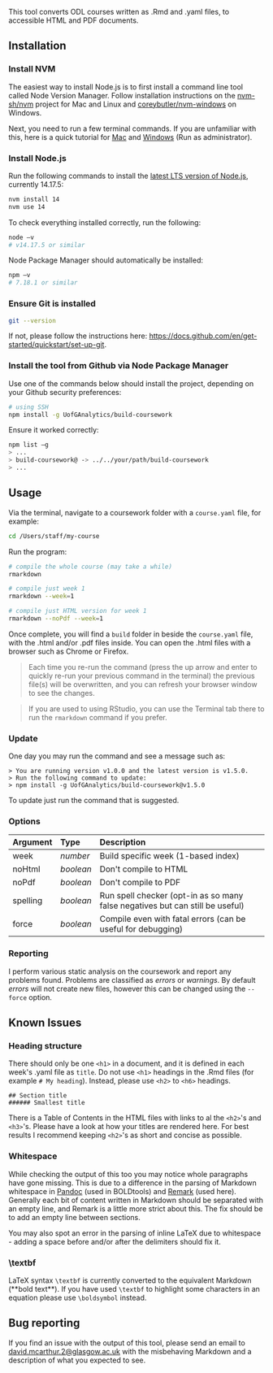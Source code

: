 This tool converts ODL courses written as .Rmd and .yaml files, to accessible HTML and PDF documents.

## Installation

### Install NVM

The easiest way to install Node.js is to first install a command line tool called Node Version Manager. Follow installation instructions on the [nvm-sh/nvm](https://github.com/nvm-sh/nvm#installing-and-updating) project for Mac and Linux and [coreybutler/nvm-windows](https://github.com/coreybutler/nvm-windows#install-nvm-windows) on Windows.

Next, you need to run a few terminal commands. If you are unfamiliar with this, here is a quick tutorial for [Mac](https://www.howtogeek.com/682770/how-to-open-the-terminal-on-a-mac) and [Windows](https://www.howtogeek.com/235101/10-ways-to-open-the-command-prompt-in-windows-10#opencommandpromptfromsearch) (Run as administrator).

### Install Node.js

Run the following commands to install the [latest LTS version of Node.js](https://nodejs.org), currently 14.17.5:

```bash
nvm install 14
nvm use 14
```

To check everything installed correctly, run the following:

```bash
node –v
# v14.17.5 or similar
```

Node Package Manager should automatically be installed:

```bash
npm –v
# 7.18.1 or similar
```

### Ensure Git is installed

```bash
git --version
```

If not, please follow the instructions here: https://docs.github.com/en/get-started/quickstart/set-up-git.

### Install the tool from Github via Node Package Manager

Use one of the commands below should install the project, depending on your Github security preferences:

```bash
# using SSH
npm install -g UofGAnalytics/build-coursework
```

Ensure it worked correctly:

```bash
npm list –g
> ...
> build-coursework@ -> ../../your/path/build-coursework
> ...
```

## Usage

Via the terminal, navigate to a coursework folder with a `course.yaml` file, for example:

```bash
cd /Users/staff/my-course
```

Run the program:

```bash
# compile the whole course (may take a while)
rmarkdown

# compile just week 1
rmarkdown --week=1

# compile just HTML version for week 1
rmarkdown --noPdf --week=1
```

Once complete, you will find a `build` folder in beside the `course.yaml` file, with the .html and/or .pdf files inside. You can open the .html files with a browser such as Chrome or Firefox.

> Each time you re-run the command (press the up arrow and enter to quickly re-run your previous command in the terminal) the previous file(s) will be overwritten, and you can refresh your browser window to see the changes.

> If you are used to using RStudio, you can use the Terminal tab there to run the `rmarkdown` command if you prefer.

### Update

One day you may run the command and see a message such as:

```
> You are running version v1.0.0 and the latest version is v1.5.0.
> Run the following command to update:
> npm install -g UofGAnalytics/build-coursework@v1.5.0
```

To update just run the command that is suggested.

### Options

| Argument | Type      | Description                                                                   |
| :------- | :-------- | :---------------------------------------------------------------------------- |
| week     | _number_  | Build specific week (1-based index)                                           |
| noHtml   | _boolean_ | Don't compile to HTML                                                         |
| noPdf    | _boolean_ | Don't compile to PDF                                                          |
| spelling | _boolean_ | Run spell checker (opt-in as so many false negatives but can still be useful) |
| force    | _boolean_ | Compile even with fatal errors (can be useful for debugging)                  |

### Reporting

I perform various static analysis on the coursework and report any problems found. Problems are classified as _errors_ or _warnings_. By default _errors_ will not create new files, however this can be changed using the `--force` option.

## Known Issues

### Heading structure

There should only be one `<h1>` in a document, and it is defined in each week's .yaml file as `title`. Do not use `<h1>` headings in the .Rmd files (for example `# My heading`). Instead, please use `<h2>` to `<h6>` headings.

```
## Section title
###### Smallest title
```

There is a Table of Contents in the HTML files with links to al the `<h2>`'s and `<h3>`'s. Please have a look at how your titles are rendered here. For best results I recommend keeping `<h2>`'s as short and concise as possible.

### Whitespace

While checking the output of this too you may notice whole paragraphs have gone missing. This is due to a difference in the parsing of Markdown whitespace in [Pandoc](https://github.com/jgm/pandoc) (used in BOLDtools) and [Remark](https://github.com/remarkjs/remark) (used here). Generally each bit of content written in Markdown should be separated with an empty line, and Remark is a little more strict about this. The fix should be to add an empty line between sections.

You may also spot an error in the parsing of inline LaTeX due to whitespace - adding a space before and/or after the delimiters should fix it.

### \textbf

LaTeX syntax `\textbf` is currently converted to the equivalent Markdown (\*\*bold text\*\*). If you have used `\textbf` to highlight some characters in an equation please use `\boldsymbol` instead.

## Bug reporting

If you find an issue with the output of this tool, please send an email to david.mcarthur.2@glasgow.ac.uk with the misbehaving Markdown and a description of what you expected to see.
